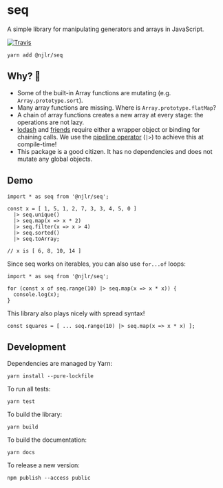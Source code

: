 # seq

A simple library for manipulating generators and arrays in JavaScript. 

[![Travis](https://img.shields.io/travis/njlr/seq.svg)](https://travis-ci.org/njlr/seq) 

```
yarn add @njlr/seq
```


## Why? 🤔

 * Some of the built-in Array functions are mutating (e.g. `Array.prototype.sort`). 
 * Many array functions are missing. Where is `Array.prototype.flatMap`?
 * A chain of array functions creates a new array at every stage: the operations are not lazy. 
 * [lodash](https://lodash.com/) and [friends](https://github.com/jussi-kalliokoski/trine) require either a wrapper object or binding for chaining calls. We use the [pipeline operator](https://github.com/babel/babel/tree/master/packages/babel-plugin-proposal-pipeline-operator) (`|>`) to achieve this at compile-time! 
 * This package is a good citizen. It has no dependencies and does not mutate any global objects. 


## Demo

```javascript=
import * as seq from '@njlr/seq';

const x = [ 1, 5, 1, 2, 7, 3, 3, 4, 5, 0 ] 
  |> seq.unique()
  |> seq.map(x => x * 2)
  |> seq.filter(x => x > 4)
  |> seq.sorted()
  |> seq.toArray;

// x is [ 6, 8, 10, 14 ]
```

Since seq works on iterables, you can also use `for...of` loops:

```javascript=
import * as seq from '@njlr/seq';

for (const x of seq.range(10) |> seq.map(x => x * x)) {
  console.log(x);
}
```

This library also plays nicely with spread syntax! 

```javascript=
const squares = [ ... seq.range(10) |> seq.map(x => x * x) ];
```


## Development

Dependencies are managed by Yarn: 

```bash=
yarn install --pure-lockfile
```

To run all tests:

```bash=
yarn test
```

To build the library:

```bash=
yarn build
```

To build the documentation: 

```bash=
yarn docs
```

To release a new version:

```bash=
npm publish --access public 
```
